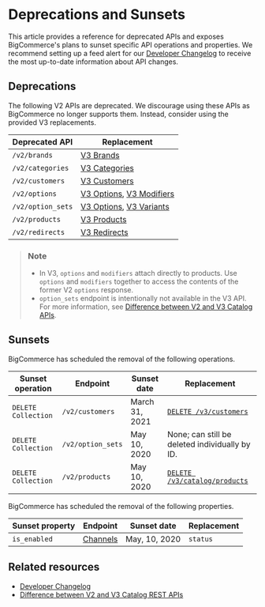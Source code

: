 # Deprecations and Sunsets



This article provides a reference for deprecated APIs and exposes BigCommerce's plans to sunset specific API operations and properties. We recommend setting up a feed alert for our [Developer Changelog](/changelog) to receive the most up-to-date information about API changes.

## Deprecations

The following V2 APIs are deprecated. We discourage using these APIs as BigCommerce no longer supports them. Instead, consider using the provided V3 replacements.

| Deprecated API | Replacement |
|-|-|
|`/v2/brands`| [V3 Brands](https://developer.bigcommerce.com/api-reference/catalog/catalog-api/brands/getbrands)|
|`/v2/categories`| [V3 Categories](https://developer.bigcommerce.com/api-reference/catalog/catalog-api/category/getcategories)|
|`/v2/customers`| [V3 Customers](https://developer.bigcommerce.com/api-reference/customer-subscribers/v3-customers-api)|
|`/v2/options`| [V3 Options](https://developer.bigcommerce.com/api-reference/catalog/catalog-api/product-options), [V3 Modifiers](https://developer.bigcommerce.com/api-reference/catalog/catalog-api/product-modifiers) |
|`/v2/option_sets`|[V3 Options](https://developer.bigcommerce.com/api-reference/catalog/catalog-api/product-options), [V3 Variants](https://developer.bigcommerce.com/api-reference/store-management/catalog/product-variants)|
|`/v2/products `| [V3 Products](https://developer.bigcommerce.com/api-reference/catalog/catalog-api/products/getproducts)|
|`/v2/redirects`|[V3 Redirects](https://developer.bigcommerce.com/api-reference/storefront/redirects)|


<div class="HubBlock--callout">
<div class="CalloutBlock--info">
<div class="HubBlock-content">

> ### Note
> * In V3, `options` and `modifiers` attach directly to products. Use `options` and `modifiers` together to access the contents of the former V2 `options` response.
> * `option_sets` endpoint is intentionally not available in the V3 API. For more information, see [Difference between V2 and V3 Catalog APIs](/api-docs/store-management/catalog/v2-vs-v3#difference-between-v2-and-v3-catalog-apis).

</div>
</div>
</div>

## Sunsets

BigCommerce has scheduled the removal of the following operations.

| Sunset operation | Endpoint | Sunset date | Replacement |
|-|-|-|-|
| `DELETE Collection` | `/v2/customers`| March 31, 2021| [`DELETE /v3/customers`](/api-reference/store-management/customers-v3/customers/customersdelete)|
| `DELETE Collection` | `/v2/option_sets`| May 10, 2020| None; can still be deleted individually by ID.|
| `DELETE Collection` | `/v2/products`| May 10, 2020| [`DELETE /v3/catalog/products`](/api-reference/store-management/catalog/products/deleteproducts)|

BigCommerce has scheduled the removal of the following properties.

| Sunset property | Endpoint | Sunset date | Replacement |
|-|-|-|-|
|`is_enabled`| [Channels](/api-reference/store-management/channels/channels/listchannels) | May, 10, 2020 | `status` |

## Related resources 

* [Developer Changelog](/changelog)
* [Difference between V2 and V3 Catalog REST APIs](/api-docs/store-management/catalog/v2-vs-v3)
